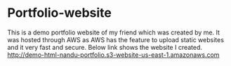 # Portfolio-website
This is a demo portfolio website of my friend which was created by me.
It was hosted through AWS as AWS has the feature to upload static websites and it very fast and secure.
Below link shows the website I created.
http://demo-html-nandu-portfolio.s3-website-us-east-1.amazonaws.com
